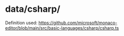 # data/csharp/

Definition used:
    <https://github.com/microsoft/monaco-editor/blob/main/src/basic-languages/csharp/csharp.ts>
